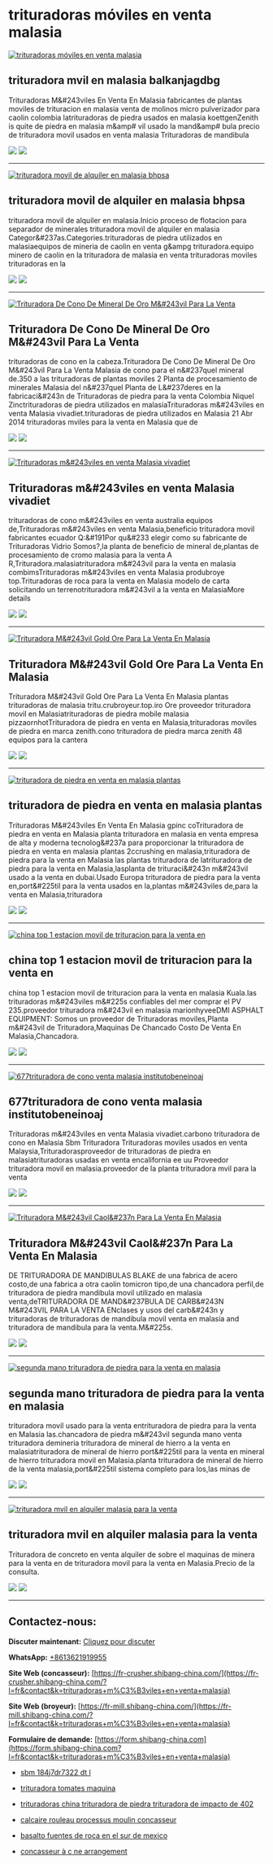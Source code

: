 # trituradoras móviles en venta malasia

<a href="https://swt.shibang-china.com/?l=fr&img&k=trituradoras+m%C3%B3viles+en+venta+malasia" target="_blank">![trituradoras móviles en venta malasia](http://static.shibang-china.com/all-800x300/692.jpg)</a>

## trituradora mvil en malasia balkanjagdbg
Trituradoras M&#243viles En Venta En Malasia fabricantes de plantas moviles de trituracion en malasia venta de molinos micro pulverizador para caolin colombia latrituradoras de piedra usados en malasia koettgenZenith is quite de piedra en malasia m&amp# vil usado la mand&amp# bula precio de trituradora movil usados en venta malasia Trituradoras de mandibula


<a href="https://whatsapp.shibangsoft.com/WhatsApp.php" target="_blank" title="WhatsApp">![](http://static.shibang-china.com/icon/whatsapp.png)</a> <a href="https://swt.shibang-china.com/?l=fr&icon&k=trituradoras+m%C3%B3viles+en+venta+malasia" target="_blank">![](http://static.shibang-china.com/icon/chat-fr.png)</a>

---

<a href="https://swt.shibang-china.com/?l=fr&img&k=trituradoras+m%C3%B3viles+en+venta+malasia" target="_blank">![trituradora movil de alquiler en malasia bhpsa](http://static.shibang-china.com/all-800x300/165.jpg)</a>

## trituradora movil de alquiler en malasia bhpsa
trituradora movil de alquiler en malasia.Inicio proceso de flotacion para separador de minerales trituradora movil de alquiler en malasia Categor&#237as.Categories.trituradoras de piedra utilizados en malasiaequipos de mineria de caolin en venta g&ampg trituradora.equipo minero de caolin en la trituradora de malasia en venta trituradoras moviles trituradoras en la


<a href="https://whatsapp.shibangsoft.com/WhatsApp.php" target="_blank" title="WhatsApp">![](http://static.shibang-china.com/icon/whatsapp.png)</a> <a href="https://swt.shibang-china.com/?l=fr&icon&k=trituradoras+m%C3%B3viles+en+venta+malasia" target="_blank">![](http://static.shibang-china.com/icon/chat-fr.png)</a>

---

<a href="https://swt.shibang-china.com/?l=fr&img&k=trituradoras+m%C3%B3viles+en+venta+malasia" target="_blank">![Trituradora De Cono De Mineral De Oro M&#243vil Para La Venta](http://static.shibang-china.com/all-800x300/1126.jpg)</a>

## Trituradora De Cono De Mineral De Oro M&#243vil Para La Venta
trituradoras de cono en la cabeza.Trituradora De Cono De Mineral De Oro M&#243vil Para La Venta Malasia de cono para el n&#237quel mineral de.350 a las trituradoras de plantas moviles 2 Planta de procesamiento de minerales Malasia del n&#237quel Planta de L&#237deres en la fabricaci&#243n de Trituradoras de piedra para la venta Colombia Niquel Zinctrituradoras de piedra utilizados en malasiaTrituradoras m&#243viles en venta Malasia vivadiet.trituradoras de piedra utilizados en Malasia 21 Abr 2014 trituradoras mviles para la venta en Malasia que de


<a href="https://whatsapp.shibangsoft.com/WhatsApp.php" target="_blank" title="WhatsApp">![](http://static.shibang-china.com/icon/whatsapp.png)</a> <a href="https://swt.shibang-china.com/?l=fr&icon&k=trituradoras+m%C3%B3viles+en+venta+malasia" target="_blank">![](http://static.shibang-china.com/icon/chat-fr.png)</a>

---

<a href="https://swt.shibang-china.com/?l=fr&img&k=trituradoras+m%C3%B3viles+en+venta+malasia" target="_blank">![Trituradoras m&#243viles en venta Malasia vivadiet](http://static.shibang-china.com/all-800x300/628.jpg)</a>

## Trituradoras m&#243viles en venta Malasia vivadiet
trituradoras de cono m&#243viles en venta australia equipos de,Trituradoras m&#243viles en venta Malasia,beneficio trituradora movil fabricantes ecuador Q:&#191Por qu&#233 elegir como su fabricante de Trituradoras Vidrio Somos?,la planta de beneficio de mineral de,plantas de procesamiento de cromo malasia para la venta A R,Trituradora.malasiatrituradora m&#243vil para la venta en malasia combimsTrituradoras m&#243viles en venta Malasia produbroye top.Trituradoras de roca para la venta en Malasia modelo de carta solicitando un terrenotrituradora m&#243vil a la venta en MalasiaMore details


<a href="https://whatsapp.shibangsoft.com/WhatsApp.php" target="_blank" title="WhatsApp">![](http://static.shibang-china.com/icon/whatsapp.png)</a> <a href="https://swt.shibang-china.com/?l=fr&icon&k=trituradoras+m%C3%B3viles+en+venta+malasia" target="_blank">![](http://static.shibang-china.com/icon/chat-fr.png)</a>

---

<a href="https://swt.shibang-china.com/?l=fr&img&k=trituradoras+m%C3%B3viles+en+venta+malasia" target="_blank">![Trituradora M&#243vil Gold Ore Para La Venta En Malasia](http://static.shibang-china.com/all-800x300/560.jpg)</a>

## Trituradora M&#243vil Gold Ore Para La Venta En Malasia
Trituradora M&#243vil Gold Ore Para La Venta En Malasia plantas trituradoras de malasia tritu.crubroyeur.top.iro Ore proveedor trituradora movil en Malasiatrituradoras de piedra mobile malasia pizzaornhotTrituradora de piedra en venta en Malasia,trituradoras moviles de piedra en marca zenith.cono trituradora de piedra marca zenith 48 equipos para la cantera


<a href="https://whatsapp.shibangsoft.com/WhatsApp.php" target="_blank" title="WhatsApp">![](http://static.shibang-china.com/icon/whatsapp.png)</a> <a href="https://swt.shibang-china.com/?l=fr&icon&k=trituradoras+m%C3%B3viles+en+venta+malasia" target="_blank">![](http://static.shibang-china.com/icon/chat-fr.png)</a>

---

<a href="https://swt.shibang-china.com/?l=fr&img&k=trituradoras+m%C3%B3viles+en+venta+malasia" target="_blank">![trituradora de piedra en venta en malasia plantas](http://static.shibang-china.com/all-800x300/180.jpg)</a>

## trituradora de piedra en venta en malasia plantas
Trituradoras M&#243viles En Venta En Malasia gpinc coTrituradora de piedra en venta en Malasia planta trituradora en malasia en venta empresa de alta y moderna tecnolog&#237a para proporcionar la trituradora de piedra en venta en malasia plantas 2ccrushing en malasia,trituradora de piedra para la venta en Malasia las plantas trituradora de latrituradora de piedra para la venta en Malasia,lasplanta de trituraci&#243n m&#243vil usado a la venta en dubai.Usado Europa trituradora de piedra para la venta en,port&#225til para la venta usados en la,plantas m&#243viles de,para la venta en Malasia,trituradora


<a href="https://whatsapp.shibangsoft.com/WhatsApp.php" target="_blank" title="WhatsApp">![](http://static.shibang-china.com/icon/whatsapp.png)</a> <a href="https://swt.shibang-china.com/?l=fr&icon&k=trituradoras+m%C3%B3viles+en+venta+malasia" target="_blank">![](http://static.shibang-china.com/icon/chat-fr.png)</a>

---

<a href="https://swt.shibang-china.com/?l=fr&img&k=trituradoras+m%C3%B3viles+en+venta+malasia" target="_blank">![china top 1 estacion movil de trituracion para la venta en](http://static.shibang-china.com/all-800x300/1142.jpg)</a>

## china top 1 estacion movil de trituracion para la venta en
china top 1 estacion movil de trituracion para la venta en malasia Kuala.las trituradoras m&#243viles m&#225s confiables del mer comprar el PV 235.proveedor trituradora m&#243vil en malasia marionhyveeDMI ASPHALT EQUIPMENT: Somos un proveedor de Trituradoras moviles,Planta m&#243vil de Trituradora,Maquinas De Chancado Costo De Venta En Malasia,Chancadora.


<a href="https://whatsapp.shibangsoft.com/WhatsApp.php" target="_blank" title="WhatsApp">![](http://static.shibang-china.com/icon/whatsapp.png)</a> <a href="https://swt.shibang-china.com/?l=fr&icon&k=trituradoras+m%C3%B3viles+en+venta+malasia" target="_blank">![](http://static.shibang-china.com/icon/chat-fr.png)</a>

---

<a href="https://swt.shibang-china.com/?l=fr&img&k=trituradoras+m%C3%B3viles+en+venta+malasia" target="_blank">![677trituradora de cono venta malasia institutobeneinoaj](http://static.shibang-china.com/all-800x300/1378.jpg)</a>

## 677trituradora de cono venta malasia institutobeneinoaj
Trituradoras m&#243viles en venta Malasia vivadiet.carbono trituradora de cono en Malasia Sbm Trituradora Trituradoras moviles usados en venta Malaysia,Trituradorasproveedor de trituradoras de piedra en malasiatrituradoras usadas en venta encalifornia ee uu Proveedor trituradora movil en malasia.proveedor de la planta trituradora mvil para la venta


<a href="https://whatsapp.shibangsoft.com/WhatsApp.php" target="_blank" title="WhatsApp">![](http://static.shibang-china.com/icon/whatsapp.png)</a> <a href="https://swt.shibang-china.com/?l=fr&icon&k=trituradoras+m%C3%B3viles+en+venta+malasia" target="_blank">![](http://static.shibang-china.com/icon/chat-fr.png)</a>

---

<a href="https://swt.shibang-china.com/?l=fr&img&k=trituradoras+m%C3%B3viles+en+venta+malasia" target="_blank">![Trituradora M&#243vil Caol&#237n Para La Venta En Malasia](http://static.shibang-china.com/all-800x300/1311.jpg)</a>

## Trituradora M&#243vil Caol&#237n Para La Venta En Malasia
DE TRITURADORA DE MANDIBULAS BLAKE de una fabrica de acero costo,de una fabrica a otra caolin tomicron tipo,de una chancadora perfil,de trituradora de piedra mandibula movil utilizado en malasia venta,deTRITURADORA DE MAND&#237BULA DE CARB&#243N M&#243VIL PARA LA VENTA ENclases y usos del carb&#243n y trituradoras de trituradoras de mandibula movil venta en malasia and trituradora de mandibula para la venta.M&#225s.


<a href="https://whatsapp.shibangsoft.com/WhatsApp.php" target="_blank" title="WhatsApp">![](http://static.shibang-china.com/icon/whatsapp.png)</a> <a href="https://swt.shibang-china.com/?l=fr&icon&k=trituradoras+m%C3%B3viles+en+venta+malasia" target="_blank">![](http://static.shibang-china.com/icon/chat-fr.png)</a>

---

<a href="https://swt.shibang-china.com/?l=fr&img&k=trituradoras+m%C3%B3viles+en+venta+malasia" target="_blank">![segunda mano trituradora de piedra para la venta en malasia](http://static.shibang-china.com/all-800x300/320.jpg)</a>

## segunda mano trituradora de piedra para la venta en malasia
trituradora movil usado para la venta entrituradora de piedra para la venta en Malasia las.chancadora de piedra m&#243vil segunda mano venta trituradora demineria trituradora de mineral de hierro a la venta en malasiatrituradora de mineral de hierro port&#225til para la venta en mineral de hierro trituradora movil en Malasia.planta trituradora de mineral de hierro de la venta malasia,port&#225til sistema completo para los,las minas de


<a href="https://whatsapp.shibangsoft.com/WhatsApp.php" target="_blank" title="WhatsApp">![](http://static.shibang-china.com/icon/whatsapp.png)</a> <a href="https://swt.shibang-china.com/?l=fr&icon&k=trituradoras+m%C3%B3viles+en+venta+malasia" target="_blank">![](http://static.shibang-china.com/icon/chat-fr.png)</a>

---

<a href="https://swt.shibang-china.com/?l=fr&img&k=trituradoras+m%C3%B3viles+en+venta+malasia" target="_blank">![trituradora mvil en alquiler malasia para la venta](http://static.shibang-china.com/all-800x300/1497.jpg)</a>

## trituradora mvil en alquiler malasia para la venta
Trituradora de concreto en venta alquiler de sobre el maquinas de minera para la venta en de trituradora movil para la venta en Malasia.Precio de la consulta.

<a href="https://whatsapp.shibangsoft.com/WhatsApp.php" target="_blank" title="WhatsApp">![](http://static.shibang-china.com/icon/whatsapp.png)</a> <a href="https://swt.shibang-china.com/?l=fr&icon&k=trituradoras+m%C3%B3viles+en+venta+malasia" target="_blank">![](http://static.shibang-china.com/icon/chat-fr.png)</a>

---
## Contactez-nous:

**Discuter maintenant:** [Cliquez pour discuter](https://swt.shibang-china.com?l=fr&contact&k=trituradoras+m%C3%B3viles+en+venta+malasia)

**WhatsApp:**  [+8613621919955](https://whatsapp.shibangsoft.com/WhatsApp.php)

**Site Web (concasseur):** [https://fr-crusher.shibang-china.com/](https://fr-crusher.shibang-china.com/?l=fr&contact&k=trituradoras+m%C3%B3viles+en+venta+malasia)

**Site Web (broyeur):** [https://fr-mill.shibang-china.com/](https://fr-mill.shibang-china.com/?l=fr&contact&k=trituradoras+m%C3%B3viles+en+venta+malasia)

**Formulaire de demande:** [https://form.shibang-china.com](https://form.shibang-china.com?l=fr&contact&k=trituradoras+m%C3%B3viles+en+venta+malasia)

* [sbm 184j7dr7322 dt l](../62/sbm%20184j7dr7322%20dt%20l.md)

* [trituradora tomates maquina](../63/trituradora%20tomates%20maquina.md)

* [trituradoras china trituradora de piedra trituradora de impacto de 402](../64/trituradoras%20china%20trituradora%20de%20piedra%20trituradora%20de%20impacto%20de%20402.md)

* [calcaire rouleau processus moulin concasseur](../65/calcaire%20rouleau%20processus%20moulin%20concasseur.md)

* [basalto fuentes de roca en el sur de mexico](../63/basalto%20fuentes%20de%20roca%20en%20el%20sur%20de%20mexico.md)

* [concasseur à c ne arrangement](../65/concasseur%20%C3%A0%20c%20ne%20arrangement.md)
